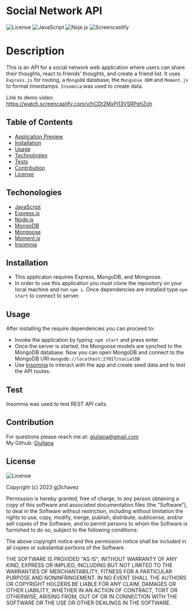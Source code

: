 # Social Network API
![License](https://img.shields.io/badge/License%20-MIT-orange)
![JavaScript](https://img.shields.io/badge/-JavaScript-yellow)  ![Noje.js](https://img.shields.io/badge/-node.js-brightgreen)  ![Screencastify](https://img.shields.io/badge/-Screencastify-red) 
# Description
This is an API for a social network web application where users can share their thoughts, react to friends’ thoughts, and create a friend list. It uses `Express.js` for routing, a `MongoDB` database, the `Mongoose ODM` and `Moment.js` to format timestamps. `Insomnia` was used to create data.

Link to demo video: https://watch.screencastify.com/v/hCDt2MxPj13VSRPehZoh


## Table of Contents
  - [Application Preview](#application-preview)
  - [Installation](#Installation)
  - [Usage](#Usage)
  - [Technologies](#techonologies)
  - [Tests](#tests)
  - [Contribution](#Contribution)
  - [License](#License)

  ## Techonologies

* [JavaScript](https://developer.mozilla.org/en-US/docs/Web/JavaScript)
* [Express.js](https://expressjs.com/)
* [Node.js](https://nodejs.org/en/)
* [MongoDB](https://www.mongodb.com/)
* [Mongoose](https://mongoosejs.com/)
* [Moment.js](https://www.npmjs.com/package/moment)
* [Insomnia](https://insomnia.rest/download) 


## Installation 
* This applicaton requires Express, MongoDB, and Mongoose.
* In order to use this application you must clone the repository on your local machine and run `npm i`. Once dependencies are installed type `npm start` to connect to server.

## Usage
After installing the require dependencies you can proceed to:
* Invoke the application by typing: `npm start` and press enter.
* Once the server is started, the Mongoose models are synched to the MongoDB database. Now you can open MongoDB and connect to the MongoDB URI `mongodb://localhost:27017/socialDB`
* Use [Insomnia](https://insomnia.rest/download) to interact with the app and create seed data and to test the API routes.

## Test
Insomnia was used to test REST API calls.


## Contribution
For questions please reach me at: giuliana@gmail.com <br/>
My Github: [Giuliana](https://github.com/gj3chavez)


## License
  ![License](https://img.shields.io/badge/License%20-MIT-orange)
  
  Copyright (c) 2023 gj3chavez

Permission is hereby granted, free of charge, to any person obtaining a copy
of this software and associated documentation files (the "Software"), to deal
in the Software without restriction, including without limitation the rights
to use, copy, modify, merge, publish, distribute, sublicense, and/or sell
copies of the Software, and to permit persons to whom the Software is
furnished to do so, subject to the following conditions:

The above copyright notice and this permission notice shall be included in all
copies or substantial portions of the Software.

THE SOFTWARE IS PROVIDED "AS IS", WITHOUT WARRANTY OF ANY KIND, EXPRESS OR
IMPLIED, INCLUDING BUT NOT LIMITED TO THE WARRANTIES OF MERCHANTABILITY,
FITNESS FOR A PARTICULAR PURPOSE AND NONINFRINGEMENT. IN NO EVENT SHALL THE
AUTHORS OR COPYRIGHT HOLDERS BE LIABLE FOR ANY CLAIM, DAMAGES OR OTHER
LIABILITY, WHETHER IN AN ACTION OF CONTRACT, TORT OR OTHERWISE, ARISING FROM,
OUT OF OR IN CONNECTION WITH THE SOFTWARE OR THE USE OR OTHER DEALINGS IN THE
SOFTWARE.